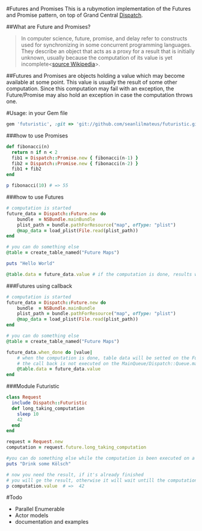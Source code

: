 #Futures and Promises
This is a rubymotion implementation of the Futures and Promise pattern, on top of Grand Central [Dispatch](https://github.com/MacRuby/MacRuby/wiki/Dispatch-Module).

##What are Future and Promises?

> In computer science, future, promise, and delay refer to constructs used for 
> synchronizing in some concurrent programming languages. They describe an object 
> that acts as a proxy for a result that is initially unknown, usually because the 
> computation of its value is yet incomplete<[source Wikipedia](http://en.wikipedia.org/wiki/Futures_and_promises)>.


##Futures and Promises
are objects holding a value which may become available at some point. This value is usually the result of some other computation. Since this computation may fail with an exception, the Future/Promise may also hold an exception in case the computation throws one.

#Usage:
in your Gem file

```ruby
gem 'futuristic', :git => 'git://github.com/seanlilmateus/futuristic.git'

```
###how to use Promises
```ruby
def fibonacci(n)
  return n if n < 2
  fib1 = Dispatch::Promise.new { fibonacci(n-1) }
  fib2 = Dispatch::Promise.new { fibonacci(n-2) }
  fib1 + fib2
end

p fibonacci(10) # => 55
```

###how to use Futures

```ruby
# computation is started
future_data = Dispatch::Future.new do
	bundle	= NSBundle.mainBundle
	plist_path = bundle.pathForResource("map", ofType: "plist")
	@map_data = load_plist(File.read(plist_path))
end

# you can do something else
@table = create_table_named("Future Maps")

puts "Hello World"

@table.data = future_data.value # if the computation is done, results with be immediatelly returned, if not done yet it will wait.
```

###Futures using callback
```ruby
# computation is started
future_data = Dispatch::Future.new do
	bundle	= NSBundle.mainBundle
	plist_path = bundle.pathForResource("map", ofType: "plist")
	@map_data = load_plist(File.read(plist_path))
end

# you can do something else
@table = create_table_named("Future Maps")

future_data.when_done do |value|
	# when the computation is done, table data will be setted on the Future Queue
	# the call back is not executed on the MainQueue/Dispatch::Queue.main
	@table.data = future_data.value
end
```

###Module Futuristic
```ruby
class Request
  include Dispatch::Futuristic
  def long_taking_computation
  	sleep 10
  	42
  end
end

request = Request.new
computation = request.future.long_taking_computation

#you can do something else while the computation is been executed on a background queue
puts "Drink some Kölsch"

# now you need the result, if it's already finished
# you will ge the result, otherwise it will wait untill the computation finish
p computation.value  # =>  42
```

#Todo
- Parallel Enumerable 
- Actor models
- documentation and examples

